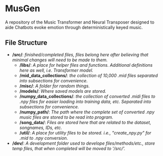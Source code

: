 # MusGen
A repository of the Music Transformer and Neural Transposer designed to aide Chatbots evoke emotion through deterministically keyed music. 




## File Structure
- <b>/src/</b>: <i>finished/completed files, files belong here after believing that minimal changes will need to be made to them.</i>
  - <b>/libs/</b>: <i>A place for helper files and functions. Additional definitions here as well, i.e. Transformer model.</i>
  - <b>/mid_data_collections/</b>: <i>the collection of 10,000 .mid files separated into subsections for convenience.</i>
  - <b>/misc/</b>: <i>A folder for random things.</i>
  - <b>/models/</b>: <i>Where saved models are stored.</i>
  - <b>/numpy_data_collections/</b>: <i>the collection of converted .midi files to .npy files for easier loading into training data, etc. Separated into subsections for convenience.</i>
  - <b>/numpy_path/</b>: <i>The path where the complete set of converted .npy music files are stored to be read into program.</i>
  - <b>/song_data/</b>: <i>Files are stored here that are related to the dataset, songnames, IDs, etc.</i> 
  - <b>/util/</b>: <i>A place for utility files to be stored. i.e., "create_npy.py" for .mid to .npy conversion.</i>
- <b>/dev/</b>: <i>A development folder used to develope files/methods/etc., store temp files, that when completed will be moved to '/src/'.</i>
